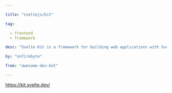 ```yaml
---

title: "sveltejs/kit" 

tag: 

  - frontend
  - framework 

desc: "Svelte Kit is a framework for building web applications with Svelte" 

by: "onfirebyte" 

from: "awesome-dev-bot" 

---
```




https://kit.svelte.dev/ 

